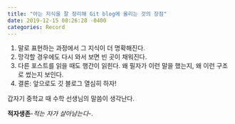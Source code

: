 ```yaml
---
title: "아는 지식을 잘 정리해 Git blog에 올리는 것의 장점"
date: 2019-12-15 08:26:28 -0400
categories: Record
---
```


1. 말로 표현하는 과정에서 그 지식이 더 명확해진다.
2. 망각할 경우에도 다시 와서 보면 빈 곳이 채워진다.
3. 다른 포스트를 읽을 때도 행간이 읽힌다. 왜 필자가 이런 말을 했는지, 왜 이런 구조로 썼는지 보인다.
4. 결론: 앞으로도 깃 블로그 열심히 하자!

갑자기 중학교 때 수학 선생님의 말씀이 생각난다. 

**적자생존**-*적는 자가 살아남는다*-.

